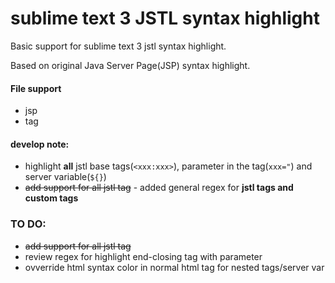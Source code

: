 # sublime text 3 JSTL syntax highlight
Basic support for sublime text 3 jstl syntax highlight.

Based on original Java Server Page(JSP) syntax highlight.

#### File support
* jsp
* tag

#### develop note:
* highlight __all__ jstl base tags(```<xxx:xxx>```), parameter in the tag(```xxx="```) and server variable(```${}```)
* ~~add support for all jstl tag~~ - added general regex for __jstl tags and custom tags__

### TO DO:
* ~~add support for all jstl tag~~
* review regex for highlight end-closing tag with parameter
* ovverride html syntax color in normal html tag for nested tags/server var
